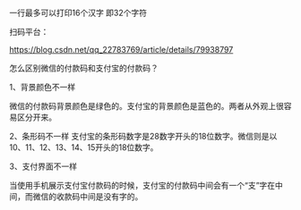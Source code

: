 #

一行最多可以打印16个汉字 即32个字符


扫码平台：


https://blog.csdn.net/qq_22783769/article/details/79938797


怎么区别微信的付款码和支付宝的付款码？

1、背景颜色不一样

微信的付款码背景颜色是绿色的。支付宝的背景颜色是蓝色的。两者从外观上很容易区分开来。

2、条形码不一样
支付宝的条形码数字是28数字开头的18位数字。微信则是以10、11、12、13、14、15开头的18位数字。


3、支付界面不一样

当使用手机展示支付宝付款码的时候，支付宝的付款码中间会有一个“支”字在中间，而微信的收款码中间是没有字的。

